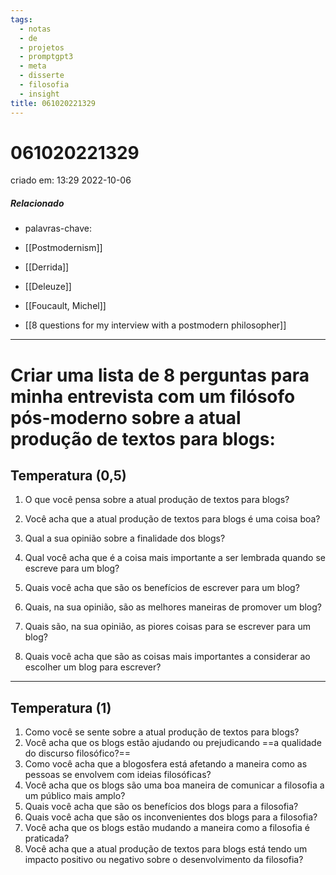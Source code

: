 ```yaml
---
tags:
  - notas
  - de
  - projetos
  - promptgpt3
  - meta
  - disserte
  - filosofia
  - insight
title: 061020221329
---
```

# 061020221329
criado em: 13:29 2022-10-06

##### Relacionado
- palavras-chave: 

- [[Postmodernism]]
- [[Derrida]]
- [[Deleuze]]
- [[Foucault, Michel]] 
- [[8 questions for my interview with a postmodern philosopher]]
---
# Criar uma lista de 8 perguntas para minha entrevista com um filósofo pós-moderno sobre a atual produção de textos para blogs:
## Temperatura (0,5)

1. O que você pensa sobre a atual produção de textos para blogs?

2. Você acha que a atual produção de textos para blogs é uma coisa boa?

3. Qual a sua opinião sobre a finalidade dos blogs?

4. Qual você acha que é a coisa mais importante a ser lembrada quando se escreve para um blog?

5. Quais você acha que são os benefícios de escrever para um blog?

6. Quais, na sua opinião, são as melhores maneiras de promover um blog?

7. Quais são, na sua opinião, as piores coisas para se escrever para um blog?

8. Quais você acha que são as coisas mais importantes a considerar ao escolher um blog para escrever?

---
## Temperatura (1)


1. Como você se sente sobre a atual produção de textos para blogs?
2. Você acha que os blogs estão ajudando ou prejudicando ==a qualidade do discurso filosófico?==
3. Como você acha que a blogosfera está afetando a maneira como as pessoas se envolvem com ideias filosóficas?
4. Você acha que os blogs são uma boa maneira de comunicar a filosofia a um público mais amplo?
5. Quais você acha que são os benefícios dos blogs para a filosofia?
6. Quais você acha que são os inconvenientes dos blogs para a filosofia?
7. Você acha que os blogs estão mudando a maneira como a filosofia é praticada?
8. Você acha que a atual produção de textos para blogs está tendo um impacto positivo ou negativo sobre o desenvolvimento da filosofia?